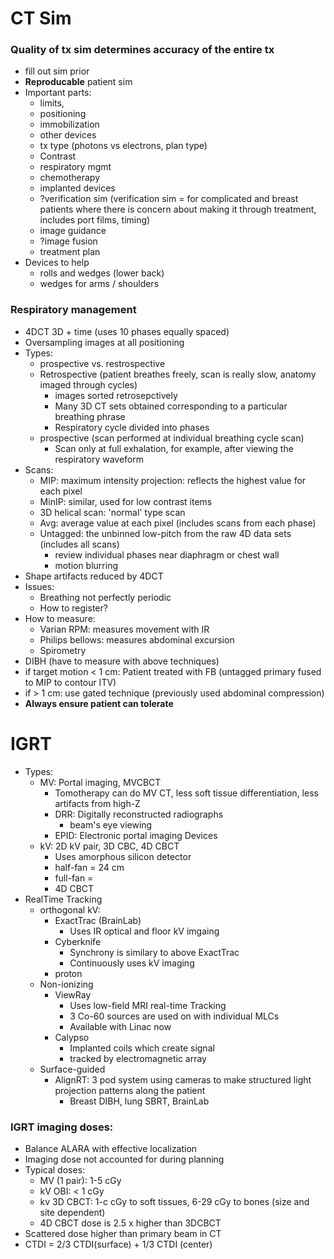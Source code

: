 # CT Sim

### Quality of tx sim determines accuracy of the entire tx
- fill out sim prior
- **Reproducable** patient sim
- Important parts:
  - limits,
  - positioning
  - immobilization
  - other devices
  - tx type (photons vs electrons, plan type)
  - Contrast
  - respiratory mgmt
  - chemotherapy
  - implanted devices
  - ?verification sim (verification sim = for complicated and breast patients where there is concern about making it through treatment, includes port films, timing)
  - image guidance
  - ?image fusion
  - treatment plan
- Devices to help
  - rolls and wedges (lower back)
  - wedges for arms / shoulders

### Respiratory management
- 4DCT 3D + time (uses 10 phases equally spaced)
- Oversampling images at all positioning
- Types:
  - prospective vs. restrospective
  - Retrospective (patient breathes freely, scan is really slow, anatomy imaged through cycles)
    - images sorted retrosepctively
    - Many 3D CT sets obtained corresponding to a particular breathing phrase
    - Respiratory cycle divided into phases
  - prospective (scan performed at individual breathing cycle scan)
    - Scan only at full exhalation, for example, after viewing the respiratory waveform
- Scans:
  - MIP: maximum intensity projection: reflects the highest value for each pixel
  - MinIP: similar, used for low contrast items
  - 3D helical scan: 'normal' type scan
  - Avg: average value at each pixel (includes scans from each phase)
  - Untagged: the unbinned low-pitch from the raw 4D data sets (includes all scans)
    - review individual phases near diaphragm or chest wall
    - motion blurring
- Shape artifacts reduced by 4DCT
- Issues:
  - Breathing not perfectly periodic
  - How to register?
- How to measure:
  - Varian RPM: measures movement with IR 
  - Philips bellows: measures abdominal excursion
  - Spirometry
- DIBH (have to measure with above techniques)
- if target motion < 1 cm: Patient treated with FB (untagged primary fused to MIP to contour ITV)
- if > 1 cm: use gated technique (previously used abdominal compression)
- **Always ensure patient can tolerate**


# IGRT
- Types:
  - MV: Portal imaging, MVCBCT
    - Tomotherapy can do MV CT, less  soft tissue differentiation, less artifacts from high-Z
    - DRR: Digitally reconstructed radiographs
      - beam's eye viewing
    - EPID: Electronic portal imaging Devices
  - kV: 2D kV pair, 3D CBC, 4D CBCT
    - Uses amorphous silicon detector
    - half-fan = 24 cm 
    - full-fan = 
    - 4D CBCT
- RealTime Tracking
  - orthogonal kV:
    - ExactTrac (BrainLab)
      - Uses IR optical and floor kV imgaing
    - Cyberknife
      - Synchrony is similary to above ExactTrac
      - Continuously uses kV imaging
    - proton
  - Non-ionizing
    - ViewRay
      - Uses low-field MRI real-time Tracking
      - 3 Co-60 sources are used on with individual MLCs
      - Available with Linac now
    - Calypso
      - Implanted coils which create signal
      - tracked by electromagnetic array
  - Surface-guided 
    - AlignRT: 3 pod system using cameras to make structured light projection patterns along the patient
      - Breast DIBH, lung SBRT, BrainLab

### IGRT imaging doses:
- Balance ALARA with effective localization
- Imaging dose not accounted for during planning
- Typical doses:
  - MV (1 pair): 1-5 cGy
  - kV OBI: < 1 cGy
  - kv 3D CBCT: 1-c cGy to soft tissues, 6-29 cGy to bones (size and site dependent)
  - 4D CBCT dose is 2.5 x higher than 3DCBCT 
- Scattered dose higher than primary beam in CT
- CTDI = 2/3 CTDI(surface) + 1/3 CTDI (center)







